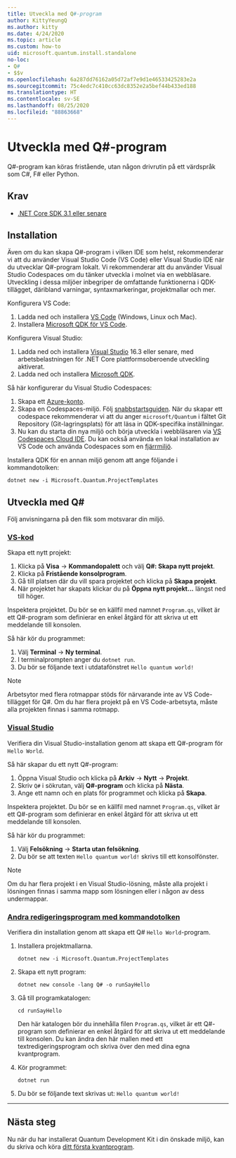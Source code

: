 ```yaml
---
title: Utveckla med Q#-program
author: KittyYeungQ
ms.author: kitty
ms.date: 4/24/2020
ms.topic: article
ms.custom: how-to
uid: microsoft.quantum.install.standalone
no-loc:
- Q#
- $$v
ms.openlocfilehash: 6a287dd76162a05d72af7e9d1e46533425283e2a
ms.sourcegitcommit: 75c4edc7c410cc63dc8352e2a5bef44b433ed188
ms.translationtype: HT
ms.contentlocale: sv-SE
ms.lasthandoff: 08/25/2020
ms.locfileid: "88863668"
---
```

# <a name="develop-with-no-locq-applications"></a>Utveckla med Q#-program

Q#-program kan köras fristående, utan någon drivrutin på ett värdspråk som C#, F# eller Python.

## <a name="prerequisites"></a>Krav

- [.NET Core SDK 3.1 eller senare](https://www.microsoft.com/net/download)

## <a name="installation"></a>Installation

Även om du kan skapa Q#-program i vilken IDE som helst, rekommenderar vi att du använder Visual Studio Code (VS Code) eller Visual Studio IDE när du utvecklar Q#-program lokalt. Vi rekommenderar att du använder Visual Studio Codespaces om du tänker utveckla i molnet via en webbläsare. Utveckling i dessa miljöer inbegriper de omfattande funktionerna i QDK-tillägget, däribland varningar, syntaxmarkeringar, projektmallar och mer. 

Konfigurera VS Code:

1. Ladda ned och installera [VS Code](https://code.visualstudio.com/download) (Windows, Linux och Mac).
2. Installera [Microsoft QDK för VS Code](https://marketplace.visualstudio.com/items?itemName=quantum.quantum-devkit-vscode).

Konfigurera Visual Studio:

1. Ladda ned och installera [Visual Studio](https://visualstudio.microsoft.com/downloads/) 16.3 eller senare, med arbetsbelastningen för .NET Core plattformsoberoende utveckling aktiverat.
2. Ladda ned och installera [Microsoft QDK](https://marketplace.visualstudio.com/items?itemName=quantum.DevKit).

Så här konfigurerar du Visual Studio Codespaces:

1. Skapa ett [Azure-konto](https://azure.microsoft.com/free/).
2. Skapa en Codespaces-miljö. Följ [snabbstartsguiden](https://docs.microsoft.com/visualstudio/online/quickstarts/browser). När du skapar ett codespace rekommenderar vi att du anger `microsoft/Quantum` i fältet Git Repository (Git-lagringsplats) för att läsa in QDK-specifika inställningar.
3. Nu kan du starta din nya miljö och börja utveckla i webbläsaren via [VS Codespaces Cloud IDE](https://online.visualstudio.com/environments). Du kan också använda en lokal installation av VS Code och använda Codespaces som en [fjärrmiljö](https://docs.microsoft.com/visualstudio/online/how-to/vscode).


Installera QDK för en annan miljö genom att ange följande i kommandotolken:

```dotnetcli
dotnet new -i Microsoft.Quantum.ProjectTemplates
```

## <a name="develop-with-no-locq"></a>Utveckla med Q#

Följ anvisningarna på den flik som motsvarar din miljö.

### <a name="vs-code"></a>[VS-kod](#tab/tabid-vscode)

Skapa ett nytt projekt:

1. Klicka på **Visa** -> **Kommandopalett** och välj **Q#: Skapa nytt projekt**.
2. Klicka på **Fristående konsolprogram**.
3. Gå till platsen där du vill spara projektet och klicka på **Skapa projekt**.
4. När projektet har skapats klickar du på **Öppna nytt projekt...** längst ned till höger.
        
Inspektera projektet. Du bör se en källfil med namnet `Program.qs`, vilket är ett Q#-program som definierar en enkel åtgärd för att skriva ut ett meddelande till konsolen.

Så här kör du programmet:
1. Välj **Terminal** -> **Ny terminal**.
2. I terminalprompten anger du `dotnet run`.
3. Du bör se följande text i utdatafönstret `Hello quantum world!`


> [!NOTE]
> Arbetsytor med flera rotmappar stöds för närvarande inte av VS Code-tillägget för Q#. Om du har flera projekt på en VS Code-arbetsyta, måste alla projekten finnas i samma rotmapp.

### <a name="visual-studio"></a>[Visual Studio](#tab/tabid-vs)

Verifiera din Visual Studio-installation genom att skapa ett Q#-program för `Hello World`.

Så här skapar du ett nytt Q#-program:
1. Öppna Visual Studio och klicka på **Arkiv** -> **Nytt** -> **Projekt**.
2. Skriv `Q#` i sökrutan, välj **Q#-program** och klicka på **Nästa**.
3. Ange ett namn och en plats för programmet och klicka på **Skapa**.


Inspektera projektet. Du bör se en källfil med namnet `Program.qs`, vilket är ett Q#-program som definierar en enkel åtgärd för att skriva ut ett meddelande till konsolen.

Så här kör du programmet:
1. Välj **Felsökning** -> **Starta utan felsökning**.
2. Du bör se att texten `Hello quantum world!` skrivs till ett konsolfönster.

> [!NOTE]
> Om du har flera projekt i en Visual Studio-lösning, måste alla projekt i lösningen finnas i samma mapp som lösningen eller i någon av dess undermappar.  

### <a name="other-editors-with-the-command-prompt"></a>[Andra redigeringsprogram med kommandotolken](#tab/tabid-cmdline)

Verifiera din installation genom att skapa ett Q# `Hello World`-program.

1. Installera projektmallarna.

    ```dotnetcli
    dotnet new -i Microsoft.Quantum.ProjectTemplates
    ```

1. Skapa ett nytt program:
    ```dotnetcli
    dotnet new console -lang Q# -o runSayHello
    ```

1. Gå till programkatalogen:
    ```dotnetcli
    cd runSayHello
    ```

    Den här katalogen bör du innehålla filen `Program.qs`, vilket är ett Q#-program som definierar en enkel åtgärd för att skriva ut ett meddelande till konsolen. Du kan ändra den här mallen med ett textredigeringsprogram och skriva över den med dina egna kvantprogram. 

1. Kör programmet:
    ```dotnetcli
    dotnet run
    ```

1. Du bör se följande text skrivas ut: `Hello quantum world!`

***

## <a name="next-steps"></a>Nästa steg

Nu när du har installerat Quantum Development Kit i din önskade miljö, kan du skriva och köra [ditt första kvantprogram](xref:microsoft.quantum.quickstarts.qrng).

